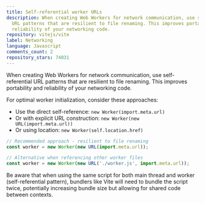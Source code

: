 ```yaml
---
title: Self-referential worker URLs
description: When creating Web Workers for network communication, use self-referential
  URL patterns that are resilient to file renaming. This improves portability and
  reliability of your networking code.
repository: vitejs/vite
label: Networking
language: Javascript
comments_count: 2
repository_stars: 74031
---
```


When creating Web Workers for network communication, use self-referential URL patterns that are resilient to file renaming. This improves portability and reliability of your networking code.

For optimal worker initialization, consider these approaches:
- Use the direct self-reference: `new Worker(import.meta.url)`
- Or with explicit URL construction: `new Worker(new URL(import.meta.url))`
- Or using location: `new Worker(self.location.href)`

```javascript
// Recommended approach - resilient to file renaming
const worker = new Worker(new URL(import.meta.url));

// Alternative when referencing other worker files
const worker = new Worker(new URL('./worker.js', import.meta.url));
```

Be aware that when using the same script for both main thread and worker (self-referential pattern), bundlers like Vite will need to bundle the script twice, potentially increasing bundle size but allowing for shared code between contexts.